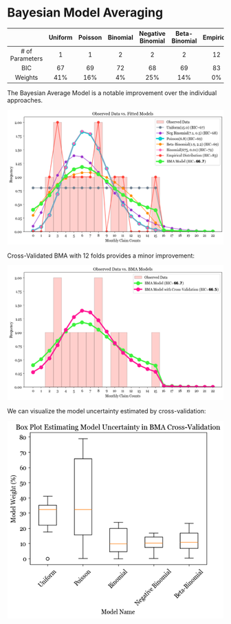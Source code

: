 # Bayesian Model Averaging

| | Uniform | Poisson | Binomial | Negative Binomial | Beta-Binomial | Empirical | BMA |
| :---: | :---: | :---: | :---: | :---: | :---: | :---: | :---: |
| # of Parameters | 1 | 1 | 2 | 2 | 2 | 12 | 1.4 |
| BIC | 67 | 69 | 72 | 68 | 69 | 83 | **66** |
| Weights | 41% | 16% | 4% | 25% | 14% | 0% | - |

The Bayesian Average Model is a notable improvement over the individual approaches.

![Bayesian Average Model](output/observed%20data%20vs%20fitted%20models.png)

Cross-Validated BMA with 12 folds provides a minor improvement:

![BMA Cross-Validated Model](output/observed%20data%20vs%20bma%20models%20and%20cv.png)

We can visualize the model uncertainty estimated by cross-validation:

![Model Uncertainty](output/box%20plot%20of%20model%20weights%20of%20components%20in%20bma.png)
